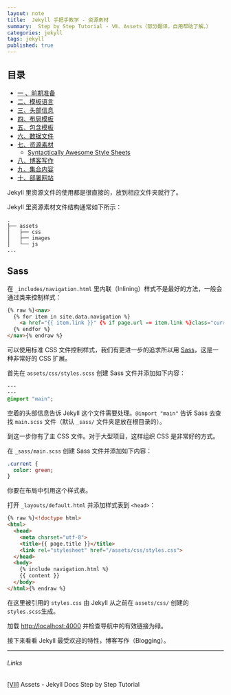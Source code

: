 ```yaml
---
layout: note
title:  Jekyll 手把手教学 - 资源素材
summary:  Step by Step Tutorial - Ⅶ. Assets（部分翻译，自用帮助了解。）
categories: jekyll
tags: jekyll
published: true
---
```


## 目录

- [一 、前期准备 ](../jekyll/01st-setup.html)
- [二、模板语言 ](../jekyll/02nd-Liquid.html)
- [三、头部信息  ](../jekyll/03rd-Front-Matter.html)
- [四、布局模板 ](../jekyll/04th-Layouts.html)
- [五、包含模板 ](../jekyll/05th-Includes.html)
- [六、数据文件 ](../jekyll/06th-Data-Files.html)
- [七、资源素材 ](../jekyll/07th-Assets.html)
	- [Syntactically Awesome Style Sheets](#sass)
- [八、博客写作 ](../jekyll/08th-Blogging.html)
- [九、集合内容 ](../jekyll/09th-Collections.html)
- [十、部署网站 ](../jekyll/10th-Deployment.html)

Jekyll 里资源文件的使用都是很直接的，放到相应文件夹就行了。

Jekyll 里资源素材文件结构通常如下所示：
```
.
├── assets
│   ├── css
│   ├── images
│   └── js
...
```

## Sass
在 `_includes/navigation.html` 里内联（Inlining）样式不是最好的方法，一般会通过类来控制样式：
```html
{% raw %}<nav>
  {% for item in site.data.navigation %}
    <a href="{{ item.link }}" {% if page.url == item.link %}class="current"{% endif %}>{{ item.name }}</a>
  {% endfor %}
</nav>{% endraw %}
```

可以使用标准 CSS 文件控制样式，我们有更进一步的追求所以用  [Sass](https://sass-lang.com/)，这是一种非常好的 CSS 扩展。

首先在 `assets/css/styles.scss` 创建 Sass 文件并添加如下内容：
```sass
---
---
@import "main";
```

空着的头部信息告诉 Jekyll 这个文件需要处理。`@import "main"` 告诉 Sass 去查找 `main.scss` 文件（默认 `_sass/` 文件夹是放在根目录的）。

到这一步你有了主 CSS 文件。对于大型项目，这样组织 CSS 是非常好的方式。

在 `_sass/main.scss` 创建 Sass 文件并添加如下内容：
```sass
.current {
  color: green;
}
```

你要在布局中引用这个样式表。

打开 `_layouts/default.html` 并添加样式表到 `<head>`：
```html
{% raw %}<!doctype html>
<html>
  <head>
    <meta charset="utf-8">
    <title>{{ page.title }}</title>
    <link rel="stylesheet" href="/assets/css/styles.css">
  </head>
  <body>
    {% include navigation.html %}
    {{ content }}
  </body>
</html>{% endraw %}
```

在这里被引用的 `styles.css` 由 Jekyll 从之前在 `assets/css/` 创建的 `styles.scss`生成。

加载 [http://localhost:4000](http://localhost:4000/) 并检查导航中的有效链接为绿。

接下来看看 Jekyll 最受欢迎的特性，博客写作（Blogging）。

---
###### Links
[[Ⅶ]](https://jekyllrb.com/docs/step-by-step/07-assets/) Assets - Jekyll Docs Step by Step Tutorial


